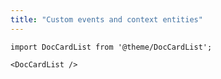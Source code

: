 ```yaml
---
title: "Custom events and context entities"
---
```


```mdx-code-block
import DocCardList from '@theme/DocCardList';

<DocCardList />
```
